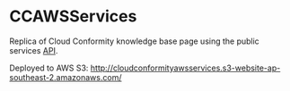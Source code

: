 # CCAWSServices
Replica of Cloud Conformity knowledge base page using the public services [API](https://us-west-2.cloudconformity.com/v1/services).

Deployed to AWS S3: http://cloudconformityawsservices.s3-website-ap-southeast-2.amazonaws.com/
